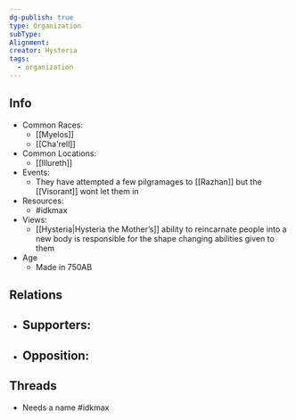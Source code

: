```yaml
---
dg-publish: true
type: Organization
subType: 
Alignment: 
creator: Hysteria
tags:
  - organization
---
```

## Info
- Common Races:
	- [[Myelos]]
	- [[Cha'rell]]
- Common Locations:
	- [[Illureth]]
- Events:
	- They have attempted a few pilgramages to [[Razhan]] but the [[Visorant]] wont let them in
- Resources:
	- #idkmax 
- Views:
	- [[Hysteria|Hysteria the Mother’s]] ability to reincarnate people into a new body is responsible for the shape changing abilities given to them
- Age
	- Made in 750AB
## Relations
- Supporters:
	- 
- Opposition:
	- 
## Threads
- Needs a name #idkmax 